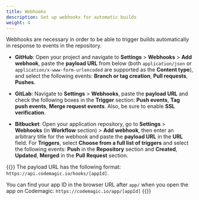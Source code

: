 ```yaml
---
title: Webhooks
description: Set up webhooks for automatic builds
weight: 4
---
```


Webhooks are necessary in order to be able to trigger builds automatically in response to events in the repository.

* **GitHub**: Open your project and navigate to **Settings** > **Webhooks** > **Add webhook**, paste the **payload URL** from below (both `application/json` or `application/x-www-form-urlencoded` are supported as the **Content type**), and select the following events: **Branch or tag creation**, **Pull requests**, **Pushes**.

* **GitLab**: Navigate to **Settings** > **Webhooks**, paste the **payload URL** and check the following boxes in the **Trigger** section: **Push events**, **Tag push events**, **Merge request events**. Also, be sure to enable **SSL verification**.

* **Bitbucket**: Open your application repository, go to **Settings** > **Webhooks** (in **Workflow** section) > **Add webhook**, then enter an arbitrary title for the webhook and paste the **payload URL** in the **URL** field. For **Triggers**, select **Choose from a full list of triggers** and select the following events: **Push** in the **Repository** section and **Created**, **Updated**, **Merged** in the **Pull Request** section.

{{<notebox>}}
The payload URL has the following format: `https://api.codemagic.io/hooks/[appId]`. 

You can find your app ID in the browser URL after `app/` when you open the app on Codemagic: `https://codemagic.io/app/[appId]`
{{</notebox>}}
